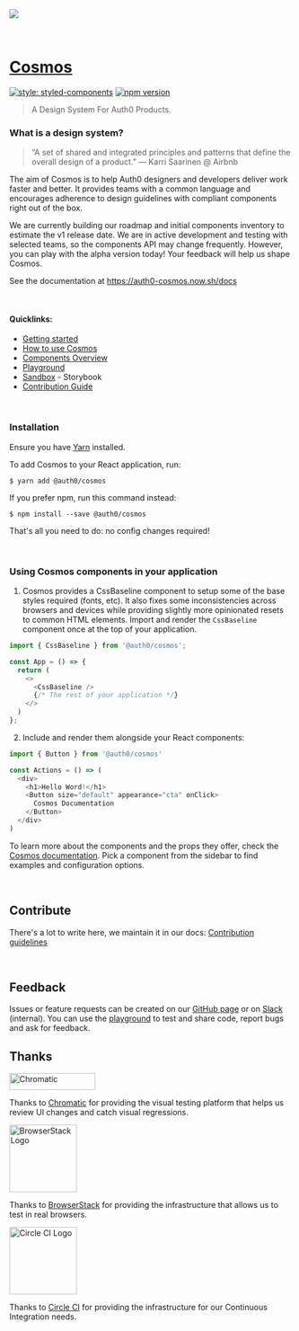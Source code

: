 <img src="https://cdn.auth0.com/website/cosmos/github/readme-header.png">

&nbsp;

# [Cosmos](https://auth0-cosmos.now.sh/)

[![style: styled-components](https://img.shields.io/badge/style-%F0%9F%92%85%20styled--components-orange.svg?colorB=daa357&colorA=db748e)](https://github.com/styled-components/styled-components) [![npm version](https://img.shields.io/npm/v/@auth0/cosmos.svg)](https://npmjs.com/@auth0/cosmos)

> A Design System For Auth0 Products.

### What is a design system?

> “A set of shared and integrated principles and patterns that define the overall design of a product.” — Karri Saarinen @ Airbnb

The aim of Cosmos is to help Auth0 designers and developers deliver work faster and better. It provides teams with a common language and encourages adherence to design guidelines with compliant components right out of the box.

We are currently building our roadmap and initial components inventory to estimate the v1 release date. We are in active development and testing with selected teams, so the components API may change frequently. However, you can play with the alpha version today! Your feedback will help us shape Cosmos.

See the documentation at https://auth0-cosmos.now.sh/docs

&nbsp;
&nbsp;

#### Quicklinks:

- [Getting started](https://auth0-cosmos.now.sh/docs/)
- [How to use Cosmos](https://auth0-cosmos.now.sh/docs/#/usage)
- [Components Overview](https://auth0-cosmos.now.sh/docs/#/overview)
- [Playground](https://auth0-cosmos.now.sh/docs/#/playground)
- [Sandbox](https://auth0-cosmos.now.sh/sandbox) - Storybook
- [Contribution Guide](https://auth0-cosmos.now.sh/docs/#/contribution-guide)

&nbsp;
&nbsp;

### Installation

Ensure you have [Yarn](https://yarnpkg.com/lang/en/) installed.

To add Cosmos to your React application, run:

```
$ yarn add @auth0/cosmos
```

If you prefer npm, run this command instead:

```
$ npm install --save @auth0/cosmos
```

That's all you need to do: no config changes required!

&nbsp;
&nbsp;

### Using Cosmos components in your application

1. Cosmos provides a CssBaseline component to setup some of the base styles required (fonts, etc). It also fixes some inconsistencies across browsers and devices while providing slightly more opinionated resets to common HTML elements. Import and render the `CssBaseline` component once at the top of your application.

```js
import { CssBaseline } from '@auth0/cosmos';

const App = () => {
  return (
    <>
      <CssBaseline />
      {/* The rest of your application */}
    </>
  )
};
```

2. Include and render them alongside your React components:

```js
import { Button } from '@auth0/cosmos'

const Actions = () => (
  <div>
    <h1>Hello Word!</h1>
    <Button size="default" appearance="cta" onClick>
      Cosmos Documentation
    </Button>
  </div>
)
```



To learn more about the components and the props they offer, check the [Cosmos documentation](https://auth0-cosmos.now.sh/docs/#/). Pick a component from the sidebar to find examples and configuration options.

&nbsp;
&nbsp;

## Contribute

There's a lot to write here, we maintain it in our docs: [Contribution guidelines](https://auth0-cosmos.now.sh/docs/#/contribution-guide)

&nbsp;
&nbsp;

## Feedback

Issues or feature requests can be created on our [GitHub page](https://github.com/auth0/cosmos/issues) or on [Slack](https://auth0.slack.com/messages/C5ZK0DD8X) (internal). You can use the [playground](https://auth0-cosmos.now.sh/docs/#/playground) to test and share code, report bugs and ask for feedback.

## Thanks

<a href="https://www.chromatic.com/"><img src="https://user-images.githubusercontent.com/321738/84662277-e3db4f80-af1b-11ea-88f5-91d67a5e59f6.png" width="153" height="30" alt="Chromatic" /></a>

Thanks to [Chromatic](https://www.chromatic.com/) for providing the visual testing platform that helps us review UI changes and catch visual regressions.

<a href="https://www.browserstack.com/"><img src="https://live.browserstack.com/images/opensource/browserstack-logo.svg" alt="BrowserStack Logo" width="120"> </a>

Thanks to [BrowserStack](https://www.browserstack.com/) for providing the infrastructure that allows us to test in real browsers.

<a href="https://www.circleci.com/"><img src="https://d3r49iyjzglexf.cloudfront.net/logo-wordmark-black-7fec8eb34f3f7d8a2d75b22e789bca438ae7f6174a7949784054e726c5acdccb.svg" alt="Circle CI Logo" width="120"> </a>

Thanks to [Circle CI](https://www.circleci.com/) for providing the infrastructure for our Continuous Integration needs.

